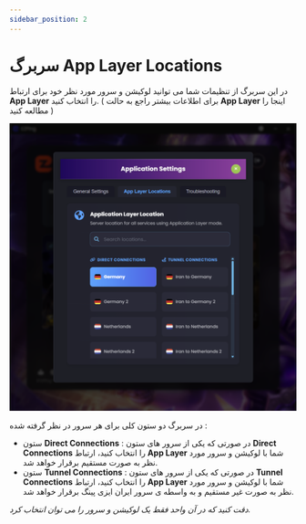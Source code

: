 ```yaml
---
sidebar_position: 2
---
```


# سربرگ App Layer Locations

در این سربرگ از تنظیمات شما می توانید لوکیشن و سرور مورد نظر خود برای ارتباط **App Layer** را انتخاب کنید. ( برای اطلاعات بیشتر راجع به حالت **App Layer** اینجا را مطالعه کنید )

![winver-run](./img/app-layer-locations.png)



در سربرگ دو ستون کلی برای هر سرور در نظر گرفته شده :

- ستون **Direct Connections** : در صورتی که یکی از سرور های ستون **Direct Connections** را انتخاب کنید، ارتباط **App Layer** شما با لوکیشن و سرور مورد نظر به صورت مستقیم برقرار خواهد شد.
- ستون **Tunnel Connections** : در صورتی که یکی از سرور های ستون **Tunnel Connections** را انتخاب کنید، ارتباط **App Layer** شما با لوکیشن و سرور مورد نظر به صورت غیر مستقیم و به واسطه ی سرور ایران ایزی پینگ برقرار خواهد شد.


_دقت کنید که در آن واحد فقط یک لوکیشن و سرور را می توان انتخاب کرد._
